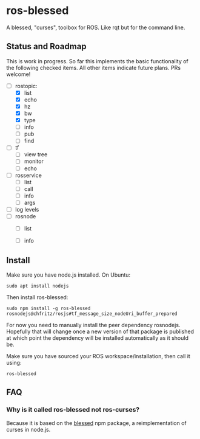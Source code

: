 # ros-blessed
A blessed, "curses", toolbox for ROS. Like rqt but for the command line.

## Status and Roadmap

This is work in progress. So far this implements the basic functionality of the following checked items. All other items indicate future plans. PRs welcome!

- [ ] rostopic:
  - [x] list
  - [x] echo
  - [x] hz
  - [x] bw
  - [x] type
  - [ ] info
  - [ ] pub
  - [ ] find
- [ ] tf
  - [ ] view tree
  - [ ] monitor
  - [ ] echo
- [ ] rosservice
  - [ ] list
  - [ ] call
  - [ ] info
  - [ ] args  
- [ ] log levels
- [ ] rosnode
  - [ ] list
  - [ ] info


## Install

Make sure you have node.js installed. On Ubuntu:
```
sudo apt install nodejs
```

Then install ros-blessed:
```
sudo npm install -g ros-blessed rosnodejs@chfritz/rosjs#tf_message_size_nodeUri_buffer_prepared
```
For now you need to manually install the peer dependency rosnodejs. Hopefully that will change once a new version of that package is published at which point the dependency will be installed automatically as it should be.

Make sure you have sourced your ROS workspace/installation, then call it using:
```
ros-blessed
```

## FAQ


### Why is it called ros-blessed not ros-curses?
Because it is based on the [blessed](https://www.npmjs.com/package/blessed) npm package, a reimplementation of curses in node.js.
